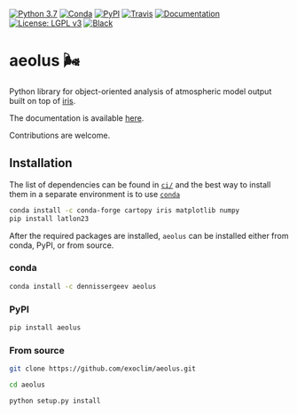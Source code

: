 [![Python 3.7](https://img.shields.io/badge/python-3.7-blue.svg?logo=python&logoColor=white)](https://www.python.org/downloads/release/python-370/)
[![Conda](https://img.shields.io/conda/v/dennissergeev/aeolus?color=dark-green&logo=anaconda)](https://anaconda.org/dennissergeev/aeolus)
[![PyPI](https://img.shields.io/pypi/v/aeolus.svg?logo=pypi&logoColor=white)](https://pypi.org/project/aeolus/)
[![Travis](https://img.shields.io/travis/com/exoclim/aeolus?logo=travis)](https://travis-ci.com/exoclim/aeolus?branch=master)
[![Documentation](https://img.shields.io/readthedocs/aeolus?logo=read-the-docs)](https://aeolus.readthedocs.io/en/latest/?badge=latest)
[![License: LGPL v3](https://img.shields.io/badge/License-LGPL%20v3-blue.svg)](LICENSE)
[![Black](https://img.shields.io/badge/code%20style-black-000000.svg)](https://github.com/psf/black)

# aeolus :wind_face:
Python library for object-oriented analysis of atmospheric model output built on top of [iris](https://github.com/SciTools/iris).

The documentation is available [here](https://aeolus.readthedocs.io/en/latest/).

Contributions are welcome.

## Installation

The list of dependencies can be found in [`ci/`](ci/requirements-py37.yml) and the best way to install them in a separate environment is to use [`conda`](https://conda.io)
```bash
conda install -c conda-forge cartopy iris matplotlib numpy
pip install latlon23
```

After the required packages are installed, `aeolus` can be installed either from conda, PyPI, or from source.

### conda
```bash
conda install -c dennissergeev aeolus
```


### PyPI
```bash
pip install aeolus
```


### From source
```bash
git clone https://github.com/exoclim/aeolus.git

cd aeolus

python setup.py install
```
